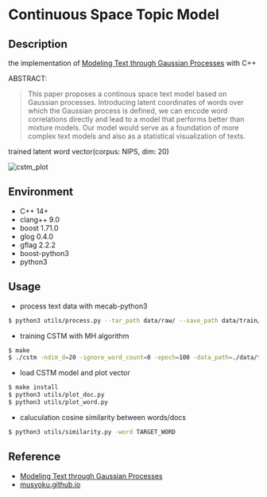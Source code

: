 # Continuous Space Topic Model

## Description

the implementation of [Modeling Text through Gaussian Processes](http://chasen.org/~daiti-m/paper/nl213cstm.pdf) with C++

ABSTRACT:
>This paper proposes a continous space text model based on Gaussian processes. Introducing latent coordinates of words over which the Gaussian process is defined, we can encode word correlations directly and lead to a model that performs better than mixture models. Our model would serve as a foundation of more complex text models and also as a statistical visualization of texts.

trained latent word vector(corpus: NIPS, dim: 20)

![cstm_plot](https://seiichiinoue.github.io/img/cstm_result.png)

## Environment

- C++ 14+
- clang++ 9.0
- boost 1.71.0
- glog 0.4.0
- gflag 2.2.2
- boost-python3
- python3

## Usage

- process text data with mecab-python3

```bash
$ python3 utils/process.py --tar_path data/raw/ --save_path data/train/
```

- training CSTM with MH algorithm

```bash
$ make
$ ./cstm -ndim_d=20 -ignore_word_count=0 -epoch=100 -data_path=./data/train/ -model_path=./model/cstm.model
```


- load CSTM model and plot vector

```bash
$ make install
$ python3 utils/plot_doc.py
$ python3 utils/plot_word.py
```

- caluculation cosine similarity between words/docs

```bash
$ python3 utils/similarity.py -word TARGET_WORD
```

## Reference

- [Modeling Text through Gaussian Processes](http://chasen.org/~daiti-m/paper/nl213cstm.pdf)
- [musyoku.github.io](http://musyoku.github.io/)
